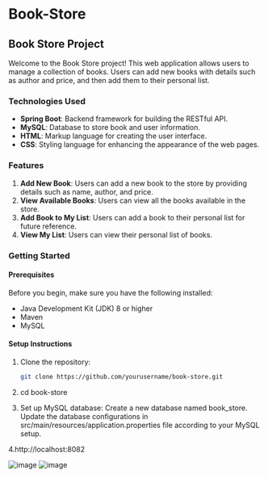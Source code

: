 # Book-Store

## Book Store Project

Welcome to the Book Store project! This web application allows users to manage a collection of books. Users can add new books with details such as author and price, and then add them to their personal list.

### Technologies Used

- **Spring Boot**: Backend framework for building the RESTful API.
- **MySQL**: Database to store book and user information.
- **HTML**: Markup language for creating the user interface.
- **CSS**: Styling language for enhancing the appearance of the web pages.

### Features

1. **Add New Book**: Users can add a new book to the store by providing details such as name, author, and price.
2. **View Available Books**: Users can view all the books available in the store.
3. **Add Book to My List**: Users can add a book to their personal list for future reference.
4. **View My List**: Users can view their personal list of books.

### Getting Started

#### Prerequisites

Before you begin, make sure you have the following installed:

- Java Development Kit (JDK) 8 or higher
- Maven
- MySQL

#### Setup Instructions

1. Clone the repository:

   ```bash
   git clone https://github.com/yourusername/book-store.git

2. cd book-store

3. Set up MySQL database:
Create a new database named book_store.
Update the database configurations in src/main/resources/application.properties file according to your MySQL setup.

4.http://localhost:8082

![image](https://github.com/Ravi21ram/Book-Store/assets/126138665/c6735f62-34e6-4d53-b7dd-a387071ad8d5)
![image](https://github.com/Ravi21ram/Book-Store/assets/126138665/6eb8f663-0e2f-4bd6-b4e5-cb01eae5945c)


